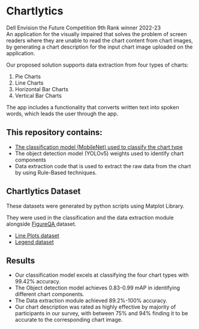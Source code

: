 # Chartlytics
Dell Envision the Future Competition 9th Rank winner 2022-23 <br>
An application for the visually impaired that solves the problem of screen readers where they are unable to read the chart content from chart images, by generating a chart description for the input chart image uploaded on the application.

Our proposed solution supports data extraction from four types of charts:
<ol>
<li>Pie Charts
<li>Line Charts
<li>Horizontal Bar Charts
<li>Vertical Bar Charts
</ol>
The app includes a functionality that converts written text into spoken words, which leads the user through the app.
<h2>This repository contains: </h2>
<ul>
<li><a href="https://drive.google.com/drive/folders/1R5ZaGmnp6Oa1E19RV41tWHJypmLfcmL7">The classification model (MobileNet) used to classify the chart type</a>
<li>The object detection model (YOLOv5) weights used to identify chart components
<li>Data extraction code that is used to extract the raw data from the chart by using Rule-Based techniques.
</ul>

<h2> Chartlytics Dataset </h2> 
These datasets were generated by python scripts using Matplot Library.

They were used in the classification and the data extraction module alongside <a href="https://www.microsoft.com/en-us/research/project/figureqa-dataset/"> FigureQA </a> dataset.

<ul>
<li><a href="https://drive.google.com/drive/folders/1WewWAXXtW-fipTEfz9z9Lg6noEjf1ACd">Line Plots dataset</a>
<li><a href="https://drive.google.com/file/d/1q0xICah53D-U-uzb3qRnUMnQBdEdude9/view">Legend dataset</a>
</ul>

<h2> Results </h2>
<ul>
  <li>Our classification model excels at classifying the four chart types with 99.42% accuracy.
  <li>The Object detection model achieves 0.83-0.99 mAP in identifying different chart components.
  <li>The Data extraction module achieved 89.2%-100% accuracy.
  <li> Our chart description was rated as highly effective by majority of participants in our survey, with between 75% and 94% finding it to be accurate to the corresponding chart image.

  

